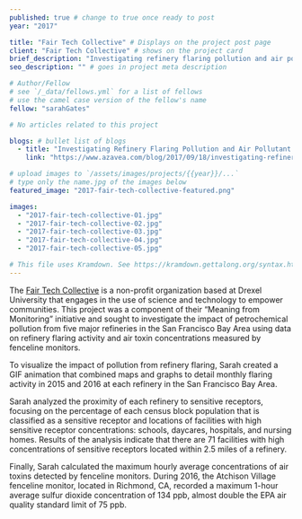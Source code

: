 ```yaml
---
published: true # change to true once ready to post
year: "2017"

title: "Fair Tech Collective" # Displays on the project post page
client: "Fair Tech Collective" # shows on the project card
brief_description: "Investigating refinery flaring pollution and air pollutant concentration" # shows on the project card
seo_description: "" # goes in project meta description

# Author/Fellow
# see `/_data/fellows.yml` for a list of fellows
# use the camel case version of the fellow's name
fellow: "sarahGates"

# No articles related to this project

blogs: # bullet list of blogs
  - title: "Investigating Refinery Flaring Pollution and Air Pollutant Concentration"
    link: "https://www.azavea.com/blog/2017/09/18/investigating-refinery-flaring-pollution/"

# upload images to `/assets/images/projects/{{year}}/...`
# type only the name.jpg of the images below
featured_image: "2017-fair-tech-collective-featured.png"

images:
  - "2017-fair-tech-collective-01.jpg"
  - "2017-fair-tech-collective-02.jpg"
  - "2017-fair-tech-collective-03.jpg"
  - "2017-fair-tech-collective-04.jpg"
  - "2017-fair-tech-collective-05.jpg"

# This file uses Kramdown. See https://kramdown.gettalong.org/syntax.html for syntax
---
```

The [Fair Tech Collective](https://www.fairtechcollective.org/) is a non-profit organization based at Drexel University that engages in the use of science and technology to empower communities. This project was a component of their “Meaning from Monitoring” initiative and sought to investigate the impact of petrochemical pollution from five major refineries in the San Francisco Bay Area using data on refinery flaring activity and air toxin concentrations measured by fenceline monitors.

To visualize the impact of pollution from refinery flaring, Sarah created a GIF animation that combined maps and graphs to detail monthly flaring activity in 2015 and 2016 at each refinery in the San Francisco Bay Area.

Sarah analyzed the proximity of each refinery to sensitive receptors, focusing on the percentage of each census block population that is classified as a sensitive receptor and locations of facilities with high sensitive receptor concentrations: schools, daycares, hospitals, and nursing homes. Results of the analysis indicate that there are 71 facilities with high concentrations of sensitive receptors located within 2.5 miles of a refinery.

Finally, Sarah calculated the maximum hourly average concentrations of air toxins detected by fenceline monitors. During 2016, the Atchison Village fenceline monitor, located in Richmond, CA, recorded a maximum 1-hour average sulfur dioxide concentration of 134 ppb, almost double the EPA air quality standard limit of 75 ppb.
